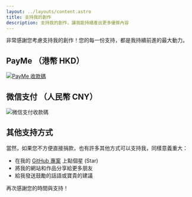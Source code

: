 ```yaml
---
layout: ../layouts/content.astro
title: 支持我的創作
description: 支持我的創作，讓我能持續產出更多優質內容
---
```

<div class="donation-page select-none">
    <div class="text-center mb-10">
        <p class="text-xl font-medium leading-relaxed">
            非常感謝您考慮支持我的創作！您的每一份支持，都是我持續前進的最大動力。
        </p>
    </div>
    <div class="grid md:grid-cols-2 gap-8 mb-16">
        <div class="neumorphic p-8 rounded-xl shadow-lg">
            <h2 class="text-2xl font-bold mb-4 mt-0 text-red-600 dark:text-white/50 text-center">
                PayMe
                <span class="block text-base font-normal  mt-1">（港幣 HKD）</span>
            </h2>
            <div class="flex justify-center mb-6">
                <a href="https://payme.hsbc/liyanqwq" target="_blank" rel="noopener noreferrer" class="no-underline"><img src="/assets/donate_payme.png" alt="PayMe 收款碼"
                     class="w-56 h-56 flex-shrink-0 border-4 border-white object-contain  rounded-lg shadow-inner" /></a>
            </div>
        </div>
        <div class="neumorphic p-8 rounded-xl shadow-lg">
            <h2 class="text-2xl font-bold mt-0 mb-4 text-green-700 dark:text-white/80 text-center">
                微信支付
                <span class="block text-base font-normal  mt-1">（人民幣 CNY）</span>
            </h2>
            <div class="flex justify-center mb-6">
                <img src="/assets/donate_wechat.png" alt="微信支付收款碼"
                     class="w-56 h-56 flex-shrink-0 border-4 border-white object-contain  rounded-lg shadow-inner" />
            </div>
        </div>
    </div>
    <div class="text-center mb-16">
        <h2 class="text-2xl font-bold mb-6">
            其他支持方式
        </h2>
        <p class="mb-8 text-lg leading-relaxed">
            當然，如果您不方便直接捐款，也有許多其他方式可以支持我，同樣意義重大：
        </p>
        <ul class="text-left max-w-md mx-auto space-y-4 text-lg list-disc list-inside">
            <li>
                在我的
                <a href="https://github.com/liyanqwq/liyan.moe" target="_blank" rel="noopener noreferrer">GitHub 專案</a>
                上點個星 (Star)
            </li>
            <li>
                將我的網站和作品分享給更多朋友
            </li>
            <li>
                給我發送鼓勵的話語或寶貴的建議
            </li>
        </ul>
    </div>
    <div class="text-center text-lg mt-12">
        <p>再次感謝您的時間與支持！</p>
    </div>
</div>
